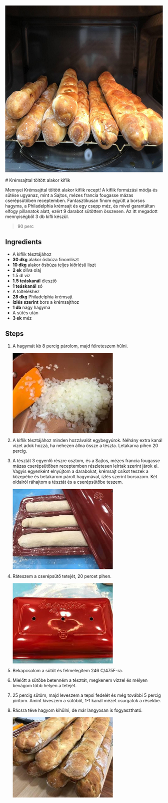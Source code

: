 <p align="center"><a href="https://cookpad.com/hu/receptek/13586024-kremsajttal-toltott-alakor-kiflik" rel="Recipe source page"><img width="751" height="532" src="images/full/6acf4bf988b6b0df8ae941ce25c21970e05084c5.jpg"/></a></p>
# Krémsajttal töltött alakor kiflik

Mennyei Krémsajttal töltött alakor kiflik recept! A kiflik formázási módja és sütése ugyanaz, mint a Sajtos, mézes francia fougasse mázas cserépsütőben receptemben. Fantasztikusan finom együtt a borsos hagyma, a Philadelphia krémsajt és egy csepp méz, és mivel garantáltan elfogy pillanatok alatt, ezért 9 darabot sütöttem összesen. Az itt megadott mennyiségből 3 db kifli készül.

> 90 perc 

## Ingredients
*  A kiflik tésztájához
* **30 dkg** alakor ősbúza finomliszt
* **10 dkg** alakor ősbúza teljes kiőrlésű liszt
* **2 ek** olíva olaj
*  1.5 dl viz
* **1.5 teáskanál** élesztő
* **1 teáskanál** só
*  A töltelékhez
* **28 dkg** Philadelphia krémsajt
* **ízlés szerint** bors a krémsajthoz
* **1 db** nagy hagyma
*  A sütés után
* **3 ek** méz

## Steps

1. A hagymát kb 8 percig párolom, majd félreteszem hűlni.
 
    <p><img width="320" height="256" align="left" src="images/full/b00a501b27e942ff38c209e8e07779732cad7d9c.jpg"/></p><div style="clear: both"/>

2. A kiflik tésztájához minden hozzávalót egybegyúrok. Néhány extra kanál vizet adok hozzá, ha nehezen állna össze a tészta. Letakarva pihen 20 percig.
 
    <div style="clear: both"/>

3. A tésztát 3 egyenlő részre osztom, és a Sajtos, mézes francia fougasse mázas cserépsütőben receptemben részletesen leírtak szerint járok el. Vagyis egyenként elnyújtom a darabokat, krémsajt csíkot teszek a közepébe és betakarom párolt hagymával, ízlés szerint borsozom. Két oldalról ráhajtom a tésztát és a cserépsütőbe teszem.
 
    <p><img width="320" height="256" align="left" src="images/full/be7658200fd92f09bf5acc62e642f11180f0e153.jpg"/></p><div style="clear: both"/>

4. Ráteszem a cserépsütő tetejét, 20 percet pihen.
 
    <p><img width="320" height="256" align="left" src="images/full/9e4c5f4d5fc86268c445f18c10d1925db4ff8638.jpg"/></p><div style="clear: both"/>

5. Bekapcsolom a sütőt és felmelegítem 246 C/475F-ra.
 
    <div style="clear: both"/>

6. Mielőtt a sütőbe betenném a tésztát, megkenem vízzel és mélyen bevágom több helyen a tetejét.
 
    <div style="clear: both"/>

7. 25 percig sütöm, majd leveszem a tepsi fedelét és még további 5 percig pirítom. Amint kiveszem a sütőből, 1-1 kanál mézet csurgatok a résekbe.
 
    <div style="clear: both"/>

8. Rácsra téve hagyom kihűlni, de már langyosan is fogyasztható.
 
    <p><img width="320" height="256" align="left" src="images/full/a8a48aa1e1dbddbbfea939f482462d46ff4df732.jpg"/></p><div style="clear: both"/>

